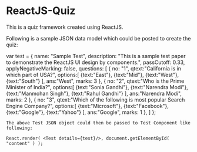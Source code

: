 # ReactJS-Quiz
This is a quiz framework created using ReactJS. 

Following is a sample JSON data model which could be posted to create the quiz:

var test = {
		name: "Sample Test",
		description: "This is a sample test paper to demonstrate the ReactJS UI design by components.",
		passCutoff: 0.33,		
		applyNegativeMarking: false,
		questions: [
			{
			no: "1",
			qtext:"California is in which part of USA?",
			options:[
				{text:"East"},
				{text:"Mid"},
				{text:"West"},
				{text:"South"}
			],
			ans:"West",
			marks: 3
		},
		{
			no: "2", 
			qtext:"Who is the Prime Minister of India?",
			options:[
				{text:"Sonia Gandhi"},
				{text:"Narendra Modi"},
				{text:"Manmohan Singh"},
				{text:"Rahul Gandhi"}
			],
			ans:"Narendra Modi",
			marks: 2
		},
		{
			no: "3",
			qtext:"Which of the following is most popular Search Engine Company?",
			options:[
				{text:"Microsoft"},
				{text:"Facebook"},
				{text:"Google"},
				{text:"Yahoo"}
			],
			ans:"Google",
			marks: 1
		},
		]
	};	
	
	The above Test JSON object could then be passed to Test Component like following:
	
	React.render( <Test details={test}/>, document.getElementById( "content" ) );
